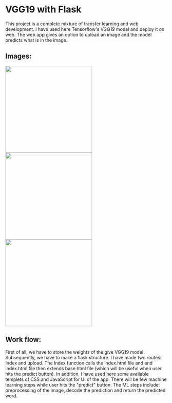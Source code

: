 # VGG19 with Flask

This project is a complete mixture of transfer learning and web development. I have used here Tensorflow's VGG19 model and deploy it on web. The web app gives an option to upload an image and the model predicts what is in the image.

## Images:

<img src="https://user-images.githubusercontent.com/40913151/100567992-f9073780-331d-11eb-9c0d-6191390fd780.png" width="270"/> <img src=https://user-images.githubusercontent.com/40913151/100568185-96fb0200-331e-11eb-898f-8266d58b6006.png width="270"/><img src="https://user-images.githubusercontent.com/40913151/100567886-b9405000-331d-11eb-9e6f-41e00dd5a37c.png" width="270"/> 


## Work flow:
First of all, we have to store the weights of the give VGG19 model. Subsequently, we have to make a flask structure. I have made two routes: Index and upload. The Index function calls the index.html file and and index.html file then extends base.html file (which will be useful when user hits the predict button). In addition, I have used here some available templets of CSS and JavaScript for UI of the app. There will be few machine learning steps while user hits the "predict" button. The ML steps include: preprocessing of the image, decode the prediction and return the predicted word.      




